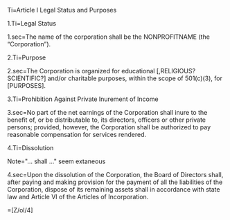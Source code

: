 Ti=Article I	Legal Status and Purposes

1.Ti=Legal Status

1.sec=The name of the corporation shall be the NONPROFITNAME (the “Corporation”).

2.Ti=Purpose

2.sec=The Corporation is organized for educational [,RELIGIOUS? SCIENTIFIC?] and/or charitable purposes, within the scope of 501(c)(3), for [PURPOSES].

3.Ti=Prohibition Against Private Inurement of Income

3.sec=No part of the net earnings of the Corporation shall inure to the benefit of, or be distributable to, its directors, officers or other private persons; provided, however, the Corporation shall be authorized to pay reasonable compensation for services rendered.

4.Ti=Dissolution

Note="... shall ..." seem extaneous

4.sec=Upon the dissolution of the Corporation, the Board of Directors shall, after paying and making provision for the payment of all the liabilities of the Corporation, dispose of its remaining assets shall in accordance with state law and Article VI of the Articles of Incorporation.

=[Z/ol/4]

